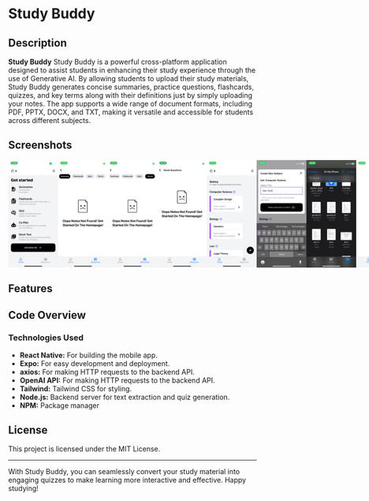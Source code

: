 # Study Buddy

## Description

**Study Buddy** Study Buddy is a powerful cross-platform application designed to assist students in enhancing their study experience through the use of Generative AI. By allowing students to upload their study materials, Study Buddy generates concise summaries, practice questions, flashcards, quizzes, and key terms along with their definitions just by simply uploading your notes. The app supports a wide range of document formats, including PDF, PPTX, DOCX, and TXT, making it versatile and accessible for students across different subjects.

## Screenshots

<div style="display:flex;" >

<img src="/assets/screenshots/30 .PNG" width="20%" >
<img src="/assets/screenshots/29 .PNG" width="20%" >
<img src="/assets/screenshots/28 .PNG" width="20%" >
<img src="/assets/screenshots/27 .PNG" width="20%" >
<img src="/assets/screenshots/26 .PNG" width="20%" >
<img src="/assets/screenshots/25 .PNG" width="20%" >
<img src="/assets/screenshots/24 .PNG" width="20%" >
<img src="/assets/screenshots/23 .PNG" width="20%" >
<img src="/assets/screenshots/22 .PNG" width="20%" >
<img src="/assets/screenshots/21 .PNG" width="20%" >
<img src="/assets/screenshots/20 .PNG" width="20%" >
<img src="/assets/screenshots/19 .PNG" width="20%" >
<img src="/assets/screenshots/18 .PNG" width="20%" >
<img src="/assets/screenshots/17 .PNG" width="20%" >
<img src="/assets/screenshots/16 .PNG" width="20%" >
<img src="/assets/screenshots/15 .PNG" width="20%" >
<img src="/assets/screenshots/14 .PNG" width="20%" >
<img src="/assets/screenshots/13 .PNG" width="20%" >
<img src="/assets/screenshots/12 .PNG" width="20%" >
<img src="/assets/screenshots/11 .PNG" width="20%" >
<img src="/assets/screenshots/10 .PNG" width="20%" >
<img src="/assets/screenshots/9 .PNG" width="20%" >
<img src="/assets/screenshots/8 .PNG" width="20%" >
<img src="/assets/screenshots/7 .PNG" width="20%" >
<img src="/assets/screenshots/6 .PNG" width="20%" >
<img src="/assets/screenshots/5 .PNG" width="20%" >
<img src="/assets/screenshots/4 .PNG" width="20%" >
<img src="/assets/screenshots/3 .PNG" width="20%" >
<img src="/assets/screenshots/2 .PNG" width="20%" >
<img src="/assets/screenshots/1 .PNG" width="20%" >

</div>

## Features

## Code Overview

### Technologies Used

- **React Native:** For building the mobile app.
- **Expo:** For easy development and deployment.
- **axios:** For making HTTP requests to the backend API.
- **OpenAI API:** For making HTTP requests to the backend API.
- **Tailwind:** Tailwind CSS for styling.
- **Node.js:** Backend server for text extraction and quiz generation.
- **NPM:** Package manager

## License

This project is licensed under the MIT License.

---

With Study Buddy, you can seamlessly convert your study material into engaging quizzes to make learning more interactive and effective. Happy studying!
